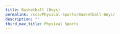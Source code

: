 ```yaml
---
title: Basketball (Boys)
permalink: /cca/Physical-Sports/Basketball-Boys/
description: ""
third_nav_title: Physical Sports
---
```

